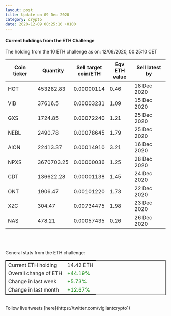 ```yaml
---
layout: post
title: Update on 09 Dec 2020
category: crypto
date: 2020-12-09 00:25:10 +0100
---
```

<!-- Global site tag (gtag.js) - Google Analytics -->
<script async src="https://www.googletagmanager.com/gtag/js?id=UA-103831149-5"></script>
<script>
  window.dataLayer = window.dataLayer || [];
  function gtag(){dataLayer.push(arguments);}
  gtag('js', new Date());

  gtag('config', 'UA-103831149-5');
</script>


#### Current holdings from the ETH Challenge

The holding from the 10 ETH challenge as on: 12/09/2020, 00:25:10 CET

|Coin ticker|Quantity|Sell target<br>coin/ETH|Eqv ETH<br>value|Sell latest by|
|-----------|--------|-----------|-----------|--------------|
HOT|453282.83|  0.00000114|0.46|18 Dec 2020|
VIB|37616.5|  0.00003231|1.09|15 Dec 2020|
GXS|1724.85|  0.00072240|1.21|25 Dec 2020|
NEBL|2490.78|  0.00078645|1.79|25 Dec 2020|
AION|22413.37|  0.00014910|3.21|16 Dec 2020|
NPXS|3670703.25|  0.00000036|1.25|28 Dec 2020|
CDT|136622.28|  0.00001138|1.45|24 Dec 2020|
ONT|1906.47|  0.00101220|1.73|22 Dec 2020|
XZC|304.47|  0.00734475|1.98|23 Dec 2020|
NAS|478.21|  0.00057435|0.26|26 Dec 2020|

<br>
<br>
<br>
General stats from the ETH challenge:

<table style="border:1px solid black;margin-left:auto;margin-right:auto;">
	<tbody>
	<tr>
		<td>Current ETH holding</td>
		<td>     14.42 ETH</td>
	</tr>
	<tr>
		<td>Overall change of ETH</td>
		<td><font color="green">+44.19%</font></td>
	</tr>
	<tr>
		<td>Change in last week</td>
		<td><font color="green">+5.73%</font></td>
	</tr>
	<tr>
		<td>Change in last month</td>
		<td><font color="green">+12.67%</font></td>
	</tr>
	</tbody>
</table>

<br>
Follow live tweets [here](https://twitter.com/vigilantcrypto1)
<br>
<br>